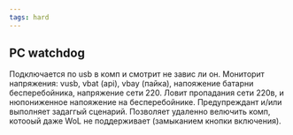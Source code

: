 ```yaml
---
tags: hard
---
```


## PC watchdog
Подключается по usb в комп и смотрит не завис ли он. 
Мониторит напряжения: vusb, vbat (api), vbay (пайка), напояжение батарни бесперебойника, напряжение сети 220. 
Ловит пропадания сети 220в, и нюпониженное напояжение на бесперебойнике. Предупреждант и/или выполняет задаггый сценарий. Позволяет удаленно велючить комп, котооый даже WoL не поддерживает (замыканием кнопки включения).
